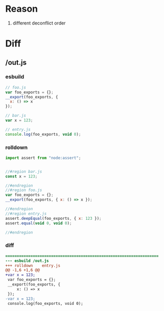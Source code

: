 # Reason
1. different deconflict order
# Diff
## /out.js
### esbuild
```js
// foo.js
var foo_exports = {};
__export(foo_exports, {
  x: () => x
});

// bar.js
var x = 123;

// entry.js
console.log(foo_exports, void 0);
```
### rolldown
```js
import assert from "node:assert";


//#region bar.js
const x = 123;

//#endregion
//#region foo.js
var foo_exports = {};
__export(foo_exports, { x: () => x });

//#endregion
//#region entry.js
assert.deepEqual(foo_exports, { x: 123 });
assert.equal(void 0, void 0);

//#endregion
```
### diff
```diff
===================================================================
--- esbuild	/out.js
+++ rolldown	entry.js
@@ -1,6 +1,6 @@
+var x = 123;
 var foo_exports = {};
 __export(foo_exports, {
     x: () => x
 });
-var x = 123;
 console.log(foo_exports, void 0);

```